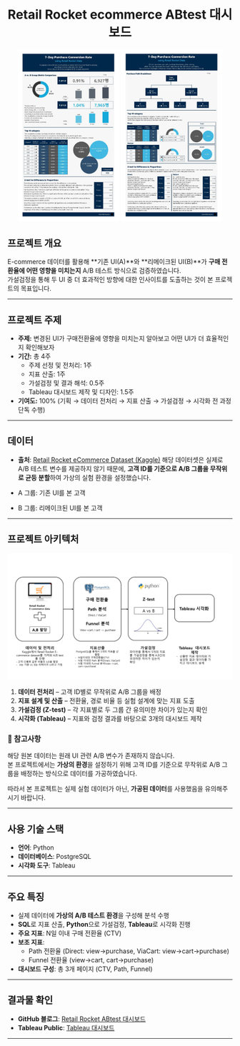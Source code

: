 <h1 align="center">Retail Rocket ecommerce ABtest 대시보드</h1>

<p align="center">
  <img src="AB-test-with-Retail-Rocket-data-CTV.jpg" alt="CTV 대시보드" width="45%"/>
  <img src="AB-test-with-Retail-Rocket-data-path.jpg" alt="Path 대시보드" width="45%"/>
</p>


## 프로젝트 개요
E-commerce 데이터를 활용해 **기존 UI(A)**와 **리메이크된 UI(B)**가 **구매 전환율에 어떤 영향을 미치는지** A/B 테스트 방식으로 검증하였습니다.  
가설검정을 통해 두 UI 중 더 효과적인 방향에 대한 인사이트를 도출하는 것이 본 프로젝트의 목표입니다.  

---

## 프로젝트 주제
- **주제:** 변경된 UI가 구매전환율에 영향을 미치는지 알아보고 어떤 UI가 더 효율적인지 확인해보자
- **기간:** 총 4주  
  - 주제 선정 및 전처리: 1주  
  - 지표 산출: 1주  
  - 가설검정 및 결과 해석: 0.5주  
  - Tableau 대시보드 제작 및 디자인: 1.5주   
- **기여도:** 100% (기획 → 데이터 전처리 → 지표 산출 → 가설검정 → 시각화 전 과정 단독 수행) 

---

## 데이터
- **출처**: [Retail Rocket eCommerce Dataset (Kaggle)](https://www.kaggle.com/datasets/retailrocket/ecommerce-dataset)
해당 데이터셋은 실제로 A/B 테스트 변수를 제공하지 않기 때문에, **고객 ID를 기준으로 A/B 그룹을 무작위로 균등 분할**하여 가상의 실험 환경을 설정했습니다.

- A 그룹: 기존 UI를 본 고객  
- B 그룹: 리메이크된 UI를 본 고객

---

## 프로젝트 아키텍처
![프로젝트 아키텍처](ABtest_architecture.png)

1. **데이터 전처리** – 고객 ID별로 무작위로 A/B 그룹을 배정  
2. **지표 설계 및 산출** – 전환율, 경로 비율 등 실험 설계에 맞는 지표 도출  
3. **가설검정 (Z-test)** – 각 지표별로 두 그룹 간 유의미한 차이가 있는지 확인  
4. **시각화 (Tableau)** – 지표와 검정 결과를 바탕으로 3개의 대시보드 제작  

### 📌 참고사항
해당 원본 데이터는 원래 UI 관련 A/B 변수가 존재하지 않습니다.  
본 프로젝트에서는 **가상의 환경**을 설정하기 위해 고객 ID를 기준으로 무작위로 A/B 그룹을 배정하는 방식으로 데이터를 가공하였습니다.  

따라서 본 프로젝트는 실제 실험 데이터가 아닌, **가공된 데이터**를 사용했음을 유의해주시기 바랍니다.


---

## 사용 기술 스택
- **언어**: Python  
- **데이터베이스**: PostgreSQL  
- **시각화 도구**: Tableau  

---

## 주요 특징
- 실제 데이터에 **가상의 A/B 테스트 환경**을 구성해 분석 수행  
- **SQL**로 지표 산출, **Python**으로 가설검정, **Tableau**로 시각화 진행  
- **주요 지표**: N일 이내 구매 전환율 (CTV)  
- **보조 지표**:  
  - Path 전환율 (Direct: view→purchase, ViaCart: view→cart→purchase)  
  - Funnel 전환율 (view→cart, cart→purchase)  
- **대시보드 구성**: 총 3개 페이지 (CTV, Path, Funnel)  

---

## 결과물 확인
- **GitHub 블로그**: [Retail Rocket ABtest 대시보드](https://whitenut200.github.io/prodject/retail%20rocket/RetailRocketABtest-%ED%94%84%EB%A1%9C%EC%A0%9D%ED%8A%B8%EA%B0%9C%EC%9A%94/)
- **Tableau Public**: [Tableau 대시보드](https://public.tableau.com/app/profile/yu.siyeon/viz/ABtestwithRetailRocketdata/CVR)

---
